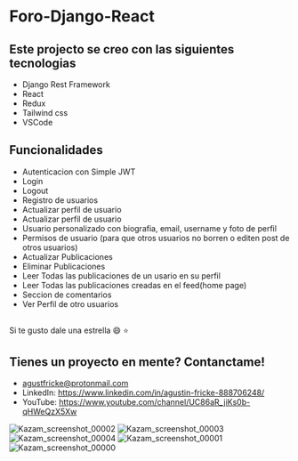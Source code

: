 # Foro-Django-React

## Este projecto se creo con las siguientes tecnologias

- Django Rest Framework
- React
- Redux
- Tailwind css
- VSCode




## Funcionalidades 

- Autenticacion con Simple JWT
- Login
- Logout
- Registro de usuarios
- Actualizar perfil de usuario
- Actualizar perfil de usuario
- Usuario personalizado con biografia, email, username y foto de perfil
- Permisos de usuario (para que otros usuarios no borren o editen post de otros usuarios)
- Actualizar Publicaciones
- Eliminar Publicaciones
- Leer Todas las publicaciones de un usario en su perfil
- Leer Todas las publicaciones creadas en el feed(home page)
- Seccion de comentarios
- Ver Perfil de otro usuarios

##

Si te gusto dale una estrella :smile: :star:

## Tienes un proyecto en mente? Contanctame!

- agustfricke@protonmail.com
- LinkedIn: https://www.linkedin.com/in/agustin-fricke-888706248/
- YouTube: https://www.youtube.com/channel/UC86aR_jiKs0b-qHWeQzX5Xw











![Kazam_screenshot_00002](https://user-images.githubusercontent.com/110266171/199136956-1b832707-5b12-471d-a023-590d8469e18c.png)
![Kazam_screenshot_00003](https://user-images.githubusercontent.com/110266171/199136961-20a0038d-9b24-41ce-b6e7-7e7a7a462153.png)
![Kazam_screenshot_00004](https://user-images.githubusercontent.com/110266171/199136969-1c550509-f857-4bf6-ad1d-387759270798.png)
![Kazam_screenshot_00001](https://user-images.githubusercontent.com/110266171/199136972-0a336426-7d9c-466f-9285-f331e5e9c913.png)
![Kazam_screenshot_00000](https://user-images.githubusercontent.com/110266171/199136981-a23621ba-dbdd-434f-93b5-cc6ee1781fe5.png)
